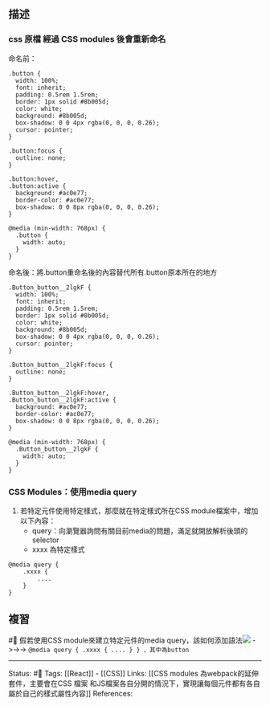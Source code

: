 ## 描述


### css 原檔 經過 CSS modules 後會重新命名

命名前：
```
.button {
  width: 100%;
  font: inherit;
  padding: 0.5rem 1.5rem;
  border: 1px solid #8b005d;
  color: white;
  background: #8b005d;
  box-shadow: 0 0 4px rgba(0, 0, 0, 0.26);
  cursor: pointer;
}

.button:focus {
  outline: none;
}

.button:hover,
.button:active {
  background: #ac0e77;
  border-color: #ac0e77;
  box-shadow: 0 0 8px rgba(0, 0, 0, 0.26);
}

@media (min-width: 768px) {
  .button {
    width: auto;
  }
}
```

命名後：將.button重命名後的內容替代所有.button原本所在的地方
```
.Button_button__2lgkF {
  width: 100%;
  font: inherit;
  padding: 0.5rem 1.5rem;
  border: 1px solid #8b005d;
  color: white;
  background: #8b005d;
  box-shadow: 0 0 4px rgba(0, 0, 0, 0.26);
  cursor: pointer;
}

.Button_button__2lgkF:focus {
  outline: none;
}

.Button_button__2lgkF:hover,
.Button_button__2lgkF:active {
  background: #ac0e77;
  border-color: #ac0e77;
  box-shadow: 0 0 8px rgba(0, 0, 0, 0.26);
}

@media (min-width: 768px) {
  .Button_button__2lgkF {
    width: auto;
  }
}
```

### CSS Modules：使用media query
1. 若特定元件使用特定樣式，那麼就在特定樣式所在CSS module檔案中，增加以下內容：
	- query：向瀏覽器詢問有關目前media的問題，滿足就開放解析後頭的selector
	- xxxx 為特定樣式
```
@media query {
	.xxxx {
		....
	}
}
```

## 複習

#🧠 假若使用CSS module來建立特定元件的media query，該如何添加語法![](https://res.cloudinary.com/dqfxgtyoi/image/upload/v1662386338/blog/react/style/css%20module/css-module-example1-media-query_jfxqec.png) ->->-> `@media query { .xxxx { .... } } ，其中為button`



---
Status: #🌱 
Tags:
[[React]] - [[CSS]]
Links:
[[CSS modules 為webpack的延伸套件，主要會在CSS 檔案 和JS檔案各自分開的情況下，實現讓每個元件都有各自屬於自己的樣式屬性內容]]
References: